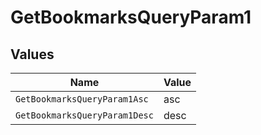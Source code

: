 # GetBookmarksQueryParam1


## Values

| Name                          | Value                         |
| ----------------------------- | ----------------------------- |
| `GetBookmarksQueryParam1Asc`  | asc                           |
| `GetBookmarksQueryParam1Desc` | desc                          |